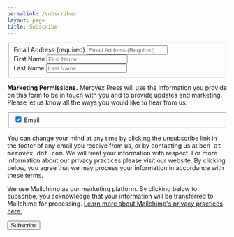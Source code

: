 ```yaml
---
permalink: /subscribe/
layout: page
title: Subscribe
---
```

<!-- Begin Mailchimp Signup Form -->

<form action="https://dausha.us2.list-manage.com/subscribe/post?u=958ff43d5b0de49bac9ad4e21&amp;id=72de3b22a5" method="post" id="mc-embedded-subscribe-form" name="mc-embedded-subscribe-form" class="validate" target="_blank" novalidate>
    <div id="mc_embed_signup_scroll">
    <fieldset class='flex one'>
      <div>
    	<label for="mce-EMAIL" class='sr-only'>
      Email Address  <span class="asterisk">(required)</span>
      </label>
    	<input type="email" value="" name="EMAIL" class="required email" id="mce-EMAIL" placeholder="Email Address (Required)">
      </div>
      <div>
    	<label for="mce-FNAME" class='sr-only'>First Name </label>
    	<input type="text" value="" name="FNAME" class="" id="mce-FNAME" placeholder='First Name'>
      </div>
      <div>
    	<label for="mce-LNAME" class='sr-only'>Last Name </label>
    	<input type="text" value="" name="LNAME" class="" id="mce-LNAME" placeholder='Last Name'>
      </div>
    </fieldset>
    <div id="mergeRow-gdpr" class="mergeRow gdpr-mergeRow content__gdprBlock mc-field-group">
      <div class="content__gdpr">
          <p><strong>Marketing Permissions.</strong> Merovex Press will use the information you provide on this form to be in touch with you and to provide updates and marketing. Please let us know all the ways you would like to hear from us:</p>
          <fieldset class="mc_fieldset gdprRequired mc-field-group" name="interestgroup_field">
          <label class="checkbox subfield" for="gdpr_2661">
            <input type="checkbox" id="gdpr_2661" name="gdpr[2661]" value="Y" class="av-checkbox" checked=checked>
            <span class="checkable">Email</span>
          </label>
          </fieldset>
          <p>You can change your mind at any time by clicking the unsubscribe link in the footer of any email you receive from us, or by contacting us at <kbd>ben at merovex dot com</kbd>. We will treat your information with respect. For more information about our privacy practices please visit our website. By clicking below, you agree that we may process your information in accordance with these terms.</p>
      </div>
      <div class="content__gdprLegal">
          <p>We use Mailchimp as our marketing platform. By clicking below to subscribe, you acknowledge that your information will be transferred to Mailchimp for processing. <a href="https://mailchimp.com/legal/" target="_blank">Learn more about Mailchimp's privacy practices here.</a></p>
      </div>
  </div>
	<div id="mce-responses" class="clear">
		<div class="response" id="mce-error-response" style="display:none"></div>
		<div class="response" id="mce-success-response" style="display:none"></div>
	</div>    <!-- real people should not fill this in and expect good things - do not remove this or risk form bot signups-->
    <div style="position: absolute; left: -5000px;" aria-hidden="true"><input type="text" name="b_958ff43d5b0de49bac9ad4e21_72de3b22a5" tabindex="-1" value=""></div>
    <div class="clear"><input type="submit" value="Subscribe" name="subscribe" id="mc-embedded-subscribe" class="button subscribe"></div>
    </div>
</form>
<script type='text/javascript' src='//s3.amazonaws.com/downloads.mailchimp.com/js/mc-validate.js'></script><script type='text/javascript'>(function($) {window.fnames = new Array(); window.ftypes = new Array();fnames[0]='EMAIL';ftypes[0]='email';fnames[1]='FNAME';ftypes[1]='text';fnames[2]='LNAME';ftypes[2]='text';fnames[3]='LSCORE';ftypes[3]='text';fnames[4]='SURL';ftypes[4]='text';}(jQuery));var $mcj = jQuery.noConflict(true);</script>
<!--End mc_embed_signup-->
